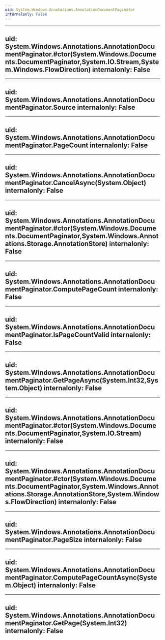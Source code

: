 ```yaml
---
uid: System.Windows.Annotations.AnnotationDocumentPaginator
internalonly: False
---
```


---
uid: System.Windows.Annotations.AnnotationDocumentPaginator.#ctor(System.Windows.Documents.DocumentPaginator,System.IO.Stream,System.Windows.FlowDirection)
internalonly: False
---

---
uid: System.Windows.Annotations.AnnotationDocumentPaginator.Source
internalonly: False
---

---
uid: System.Windows.Annotations.AnnotationDocumentPaginator.PageCount
internalonly: False
---

---
uid: System.Windows.Annotations.AnnotationDocumentPaginator.CancelAsync(System.Object)
internalonly: False
---

---
uid: System.Windows.Annotations.AnnotationDocumentPaginator.#ctor(System.Windows.Documents.DocumentPaginator,System.Windows.Annotations.Storage.AnnotationStore)
internalonly: False
---

---
uid: System.Windows.Annotations.AnnotationDocumentPaginator.ComputePageCount
internalonly: False
---

---
uid: System.Windows.Annotations.AnnotationDocumentPaginator.IsPageCountValid
internalonly: False
---

---
uid: System.Windows.Annotations.AnnotationDocumentPaginator.GetPageAsync(System.Int32,System.Object)
internalonly: False
---

---
uid: System.Windows.Annotations.AnnotationDocumentPaginator.#ctor(System.Windows.Documents.DocumentPaginator,System.IO.Stream)
internalonly: False
---

---
uid: System.Windows.Annotations.AnnotationDocumentPaginator.#ctor(System.Windows.Documents.DocumentPaginator,System.Windows.Annotations.Storage.AnnotationStore,System.Windows.FlowDirection)
internalonly: False
---

---
uid: System.Windows.Annotations.AnnotationDocumentPaginator.PageSize
internalonly: False
---

---
uid: System.Windows.Annotations.AnnotationDocumentPaginator.ComputePageCountAsync(System.Object)
internalonly: False
---

---
uid: System.Windows.Annotations.AnnotationDocumentPaginator.GetPage(System.Int32)
internalonly: False
---
